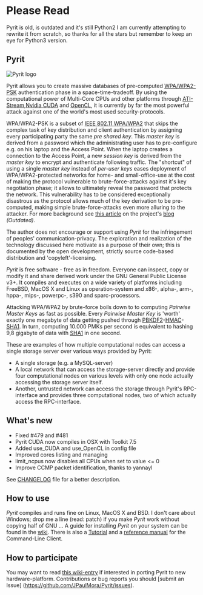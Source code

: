 # Please Read

Pyrit is old, is outdated and it's still Python2 I am currently attempting to rewrite it from scratch, so thanks for all the stars but remember to keep an eye for Python3 version.

## Pyrit

![Pyrit logo](https://github.com/JPaulMora/Pyrit/blob/master/Pyrit-logo.png)

Pyrit allows you to create massive databases of pre-computed  [WPA/WPA2-PSK](https://secure.wikimedia.org/wikipedia/en/wiki/Wi-Fi_Protected_Access) authentication phase in a space-time-tradeoff.
By using the computational power of Multi-Core CPUs and other platforms through [ATI-Stream](http://ati.amd.com/technology/streamcomputing/),[Nvidia CUDA](http://www.nvidia.com/object/cuda_home_new.html) and [OpenCL](http://www.khronos.org/opencl/),
it is currently by far the most powerful attack against one of the world's most used security-protocols.

WPA/WPA2-PSK is a subset of [IEEE 802.11 WPA/WPA2](https://secure.wikimedia.org/wikipedia/en/wiki/Wi-Fi_Protected_Access) that skips the complex task of key distribution and client authentication by assigning every participating party the same _pre shared key_.
This _master key_ is derived from a password which the administrating user has to pre-configure e.g. on his laptop and the Access Point. When the laptop creates a connection to the Access Point, a new _session key_ is derived from the _master key_ to encrypt and authenticate following traffic.
The "shortcut" of using a single _master key_ instead of _per-user keys_ eases deployment of WPA/WPA2-protected networks for home- and small-office-use at the cost of making the protocol vulnerable to brute-force-attacks against it's key negotiation phase;
it allows to ultimately reveal the password that protects the network. This vulnerability has to be considered exceptionally disastrous as the protocol allows much of the key derivation to be pre-computed, making simple brute-force-attacks even more alluring to the attacker.
For more background see [this article](http://pyrit.wordpress.com/the-twilight-of-wi-fi-protected-access/) on the project's [blog](http://pyrit.wordpress.com) *_(Outdated)_*.

The author does not encourage or support using _Pyrit_ for the infringement of peoples' communication-privacy.
The exploration and realization of the technology discussed here motivate as a purpose of their own; this is documented by the open development,
strictly source code-based distribution and 'copyleft'-licensing.

_Pyrit_ is free software - free as in freedom. Everyone can inspect, copy or modify it and share derived work under the GNU General Public License v3+.
It compiles and executes on a wide variety of platforms including FreeBSD, MacOS X and Linux as operation-system and x86-, alpha-, arm-, hppa-, mips-, powerpc-, s390 and sparc-processors.

Attacking WPA/WPA2 by brute-force boils down to to computing _Pairwise Master Keys_ as fast as possible.
Every _Pairwise Master Key_ is 'worth' exactly one megabyte of data getting pushed through [PBKDF2](http://en.wikipedia.org/wiki/PBKDF2)-[HMAC](http://en.wikipedia.org/wiki/Hmac)-[SHA1](http://en.wikipedia.org/wiki/SHA_hash_functions).
In turn, computing 10.000 PMKs per second is equivalent to hashing 9,8 gigabyte of data with [SHA1](http://en.wikipedia.org/wiki/SHA_hash_functions) in one second.

These are examples of how multiple computational nodes can access a single storage server over various ways provided by Pyrit:

* A single storage (e.g. a MySQL-server)
* A local network that can access the storage-server directly and provide four computational nodes on various levels with only one node actually accessing the storage server itself.
* Another, untrusted network can access the storage through Pyrit's RPC-interface and provides three computational nodes, two of which actually access the RPC-interface.

## What's new

* Fixed #479 and #481
* Pyrit CUDA now compiles in OSX with Toolkit 7.5
* Added use_CUDA and use_OpenCL in config file
* Improved cores listing and managing
* limit_ncpus now disables all CPUs when set to value <=  0
* Improve CCMP packet identification, thanks to yannayl

See [CHANGELOG](https://github.com/JPaulMora/Pyrit/blob/master/CHANGELOG) file for a better description.

## How to use

_Pyrit_ compiles and runs fine on Linux, MacOS X and BSD. I don't care about Windows; drop me a line (read: patch) if you make _Pyrit_ work without copying half of GNU ...
A guide for installing _Pyrit_ on your system can be found in the [wiki](https://github.com/JPaulMora/Pyrit/wiki). There is also a [Tutorial](https://github.com/JPaulMora/Pyrit/wiki/Usage) and a [reference manual](https://github.com/JPaulMora/Pyrit/wiki/ReferenceManual) for the Command-Line Client.

## How to participate

You may want to read [this wiki-entry](https://github.com/JPaulMora/Pyrit/wiki/ExtendPyrit) if interested in porting Pyrit to new hardware-platform.
Contributions or bug reports you should [submit an Issue] (<https://github.com/JPaulMora/Pyrit/issues>).
